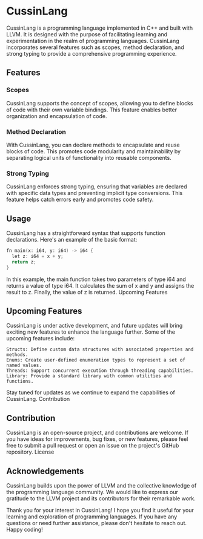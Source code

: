# CussinLang

CussinLang is a programming language implemented in C++ and built with LLVM. It is designed with the purpose of facilitating learning and experimentation in the realm of programming languages. CussinLang incorporates several features such as scopes, method declaration, and strong typing to provide a comprehensive programming experience.

## Features

### Scopes

CussinLang supports the concept of scopes, allowing you to define blocks of code with their own variable bindings. This feature enables better organization and encapsulation of code.

### Method Declaration

With CussinLang, you can declare methods to encapsulate and reuse blocks of code. This promotes code modularity and maintainability by separating logical units of functionality into reusable components.

### Strong Typing

CussinLang enforces strong typing, ensuring that variables are declared with specific data types and preventing implicit type conversions. This feature helps catch errors early and promotes code safety.

## Usage

CussinLang has a straightforward syntax that supports function declarations. Here's an example of the basic format:

```c++
fn main(x: i64, y: i64) -> i64 {
  let z: i64 = x + y;
  return z;
}
```

In this example, the main function takes two parameters of type i64 and returns a value of type i64. It calculates the sum of x and y and assigns the result to z. Finally, the value of z is returned.
Upcoming Features

## Upcoming Features
CussinLang is under active development, and future updates will bring exciting new features to enhance the language further. Some of the upcoming features include:

    Structs: Define custom data structures with associated properties and methods.
    Enums: Create user-defined enumeration types to represent a set of named values.
    Threads: Support concurrent execution through threading capabilities.
    Library: Provide a standard library with common utilities and functions.

Stay tuned for updates as we continue to expand the capabilities of CussinLang.
Contribution

## Contribution
CussinLang is an open-source project, and contributions are welcome. If you have ideas for improvements, bug fixes, or new features, please feel free to submit a pull request or open an issue on the project's GitHub repository.
License

## Acknowledgements
CussinLang builds upon the power of LLVM and the collective knowledge of the programming language community. We would like to express our gratitude to the LLVM project and its contributors for their remarkable work.

Thank you for your interest in CussinLang! I hope you find it useful for your learning and exploration of programming languages. If you have any questions or need further assistance, please don't hesitate to reach out. Happy coding!
